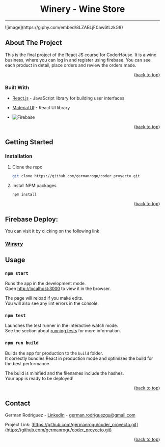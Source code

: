 <h1 align="center"> Winery - Wine Store</h1>
<hr class="solid">
![image](https://giphy.com/embed/8LZABLjF0aw6tLzkG8)
 


<!-- ABOUT THE PROJECT -->
## About The Project

This is the final project of the React JS course for CoderHouse. 
It is a wine business, where you can log in and register using firebase.
You can see each product in detail, place orders and review the orders made.


<p align="right">(<a href="#top">back to top</a>)</p>



### Built With

* [React.js](https://reactjs.org/) - JavaScript library for building user interfaces
* [Material UI](https://mui.com/) - React UI library

* ![Firebase](https://img.shields.io/badge/firebase-%23039BE5.svg?style=for-the-badge&logo=firebase)

<p align="right">(<a href="#top">back to top</a>)</p>


<!-- GETTING STARTED -->
## Getting Started

### Installation

1. Clone the repo
   ```sh
   git clone https://github.com/germanrogu/coder_proyecto.git
   ```
2. Install NPM packages
   ```sh
   npm install
   ```


<p align="right">(<a href="#top">back to top</a>)</p>


## Firebase Deploy:
You can visit it by clicking on the following link
### [Winery](https://coderhouse-proyecto.web.app/)

## Usage

### `npm start`

Runs the app in the development mode.\
Open [http://localhost:3000](http://localhost:3000) to view it in the browser.

The page will reload if you make edits.\
You will also see any lint errors in the console.

### `npm test`

Launches the test runner in the interactive watch mode.\
See the section about [running tests](https://facebook.github.io/create-react-app/docs/running-tests) for more information.

### `npm run build`

Builds the app for production to the `build` folder.\
It correctly bundles React in production mode and optimizes the build for the best performance.

The build is minified and the filenames include the hashes.\
Your app is ready to be deployed!



<p align="right">(<a href="#top">back to top</a>)</p>


<!-- CONTACT -->
## Contact

German Rodriguez - [LinkedIn](linkedin.com/in/germanrodriguezgutierrez) - german.rodriguezgu@gmail.com

Project Link: [https://github.com/germanrogu/coder_proyecto.git](https://github.com/germanrogu/coder_proyecto.git)

<p align="right">(<a href="#top">back to top</a>)</p>
